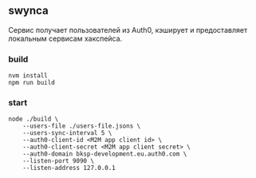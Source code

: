 ## swynca

Сервис получает пользователей из Auth0, кэширует и предоставляет локальным сервисам хакспейса.

### build

```
nvm install
npm run build
```

### start

```
node ./build \
    --users-file ./users-file.jsons \
    --users-sync-interval 5 \
    --auth0-client-id <M2M app client id> \
    --auth0-client-secret <M2M app client secret> \
    --auth0-domain bksp-development.eu.auth0.com \
    --listen-port 9090 \
    --listen-address 127.0.0.1
```

